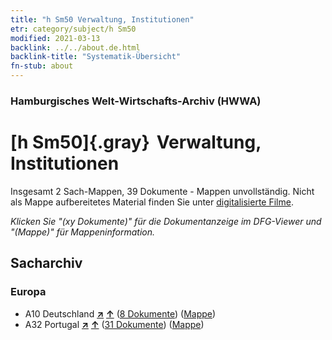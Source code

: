 ```yaml
---
title: "h Sm50 Verwaltung, Institutionen"
etr: category/subject/h Sm50
modified: 2021-03-13
backlink: ../../about.de.html
backlink-title: "Systematik-Übersicht"
fn-stub: about
---
```


### Hamburgisches Welt-Wirtschafts-Archiv (HWWA)
# [h Sm50]{.gray}&#8201; Verwaltung, Institutionen&#160; 




Insgesamt 2 Sach-Mappen, 39 Dokumente - Mappen unvollständig.
Nicht als Mappe aufbereitetes Material finden Sie unter [digitalisierte Filme](/film/h1_sh).

_Klicken Sie "(xy Dokumente)" für die Dokumentanzeige im DFG-Viewer und "(Mappe)" für Mappeninformation._

## Sacharchiv




### Europa

- A10 Deutschland [**&nearr;**](../../../geo/i/126128/about.de.html "Deutschland (alle Mappen)") [**&uarr;**](../../../geo/about.de.html#A10 "Ländersystematik") (<a href="https://pm20.zbw.eu/dfgview/sh/126128,205740" title="über: Deutschland : Verwaltung, Institutionen" target="_blank">8 Dokumente</a>) ([Mappe](http://purl.org/pressemappe20/folder/sh/126128,205740))
- A32 Portugal [**&nearr;**](../../../geo/i/140987/about.de.html "Portugal (alle Mappen)") [**&uarr;**](../../../geo/about.de.html#A32 "Ländersystematik") (<a href="https://pm20.zbw.eu/dfgview/sh/140987,205740" title="über: Portugal : Verwaltung, Institutionen" target="_blank">31 Dokumente</a>) ([Mappe](http://purl.org/pressemappe20/folder/sh/140987,205740))


